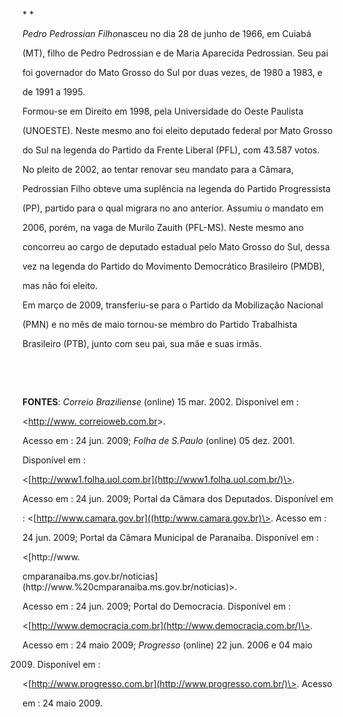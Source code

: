 

* *



*Pedro Pedrossian Filho*nasceu no dia 28 de junho de 1966, em Cuiabá

(MT), filho de Pedro Pedrossian e de Maria Aparecida Pedrossian. Seu pai

foi governador do Mato Grosso do Sul por duas vezes, de 1980 a 1983, e

de 1991 a 1995.



Formou-se em Direito em 1998, pela Universidade do Oeste Paulista

(UNOESTE). Neste mesmo ano foi eleito deputado federal por Mato Grosso

do Sul na legenda do Partido da Frente Liberal (PFL), com 43.587 votos.



No pleito de 2002, ao tentar renovar seu mandato para a Câmara,

Pedrossian Filho obteve uma suplência na legenda do Partido Progressista

(PP), partido para o qual migrara no ano anterior. Assumiu o mandato em

2006, porém, na vaga de Murilo Zauith (PFL-MS). Neste mesmo ano

concorreu ao cargo de deputado estadual pelo Mato Grosso do Sul, dessa

vez na legenda do Partido do Movimento Democrático Brasileiro (PMDB),

mas não foi eleito.



Em março de 2009, transferiu-se para o Partido da Mobilização Nacional

(PMN) e no mês de maio tornou-se membro do Partido Trabalhista

Brasileiro (PTB), junto com seu pai, sua mãe e suas irmãs.



 



 



**FONTES**: *Correio Braziliense* (online) 15 mar. 2002. Disponível em :

\<[http://www. correioweb.com.br](http://www.%20correioweb.com.br/)\>.

Acesso em : 24 jun. 2009; *Folha de S.Paulo* (online) 05 dez. 2001.

Disponível em :

\<[http://www1.folha.uol.com.br](http://www1.folha.uol.com.br/)\>.

Acesso em : 24 jun. 2009; Portal da Câmara dos Deputados. Disponível em

: \<[http://www.camara.gov.br]((http:/www.camara.gov.br)\>. Acesso em :

24 jun. 2009; Portal da Câmara Municipal de Paranaíba. Disponível em :

\<[http://www.

cmparanaiba.ms.gov.br/noticias](http://www.%20cmparanaiba.ms.gov.br/noticias)\>.

Acesso em : 24 jun. 2009; Portal do Democracia. Disponível em :

\<[http://www.democracia.com.br](http://www.democracia.com.br/)\>.

Acesso em : 24 maio 2009; *Progresso* (online) 22 jun. 2006 e 04 maio

2009. Disponível em :

\<[http://www.progresso.com.br](http://www.progresso.com.br/)\>. Acesso

em : 24 maio 2009.



 



 

